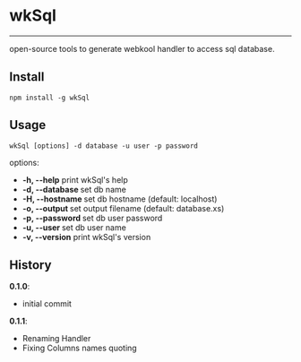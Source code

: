 # wkSql
***
open-source tools to generate webkool handler to access sql database.

## Install

    npm install -g wkSql

## Usage

    wkSql [options] -d database -u user -p password

  options:
-   **-h, --help**	            print wkSql\'s help
-   **-d, --database <value>**	set db name
-   **-H, --hostname <value>**	set db hostname (default: localhost)
-   **-o, --output <value>**	set output filename (default: database.xs)
-   **-p, --password <value>**	set db user password
-   **-u, --user <value>**		set db user name
-   **-v, --version**		    print wkSql\'s version

## History

**0.1.0**:
-   initial commit

**0.1.1**:
-   Renaming Handler
-   Fixing Columns names quoting
